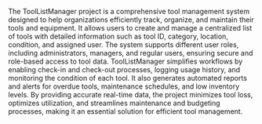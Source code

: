 The ToolListManager project is a comprehensive tool management system designed to help organizations efficiently track, organize, and maintain their tools and equipment. It allows users to create and manage a centralized list of tools with detailed information such as tool ID, category, location, condition, and assigned user. The system supports different user roles, including administrators, managers, and regular users, ensuring secure and role-based access to tool data. ToolListManager simplifies workflows by enabling check-in and check-out processes, logging usage history, and monitoring the condition of each tool. It also generates automated reports and alerts for overdue tools, maintenance schedules, and low inventory levels. By providing accurate real-time data, the project minimizes tool loss, optimizes utilization, and streamlines maintenance and budgeting processes, making it an essential solution for efficient tool management.
